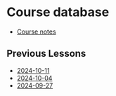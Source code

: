 # Course database

- [Course notes](https://ati-ozgur.github.io/course-database/)

## Previous Lessons

- [2024-10-11](2024/2024-10-11.md)
- [2024-10-04](2024/2024-10-04.md)
- [2024-09-27](2024/2024-09-27.md)
